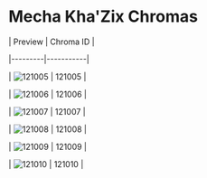 # Mecha Kha'Zix Chromas


| Preview | Chroma ID |

|---------|-----------|

| ![121005](https://raw.communitydragon.org/latest/plugins/rcp-be-lol-game-data/global/default/v1/champion-chroma-images/121/121005.png) | 121005 |

| ![121006](https://raw.communitydragon.org/latest/plugins/rcp-be-lol-game-data/global/default/v1/champion-chroma-images/121/121006.png) | 121006 |

| ![121007](https://raw.communitydragon.org/latest/plugins/rcp-be-lol-game-data/global/default/v1/champion-chroma-images/121/121007.png) | 121007 |

| ![121008](https://raw.communitydragon.org/latest/plugins/rcp-be-lol-game-data/global/default/v1/champion-chroma-images/121/121008.png) | 121008 |

| ![121009](https://raw.communitydragon.org/latest/plugins/rcp-be-lol-game-data/global/default/v1/champion-chroma-images/121/121009.png) | 121009 |

| ![121010](https://raw.communitydragon.org/latest/plugins/rcp-be-lol-game-data/global/default/v1/champion-chroma-images/121/121010.png) | 121010 |